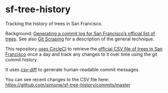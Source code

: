 # sf-tree-history

Tracking the history of trees in San Francisco.

Background: [Generating a commit log for San Francisco’s official list of trees](https://simonwillison.net/2019/Mar/13/tree-history/). See also [Git Scraping](https://simonwillison.net/2020/Oct/9/git-scraping/) for a description of the general technique.

This repository [uses CircleCI](https://circleci.com/gh/simonw/sf-tree-history) to retrieve the [official CSV file of trees in San Francisco](https://data.sfgov.org/City-Infrastructure/Street-Tree-List/tkzw-k3nq) once a day and track any changes to it over time using the git commit history.

It uses [csv-diff](https://github.com/simonw/csv-diff) to generate human-readable commit messages.

You can see recent changes to the CSV file here: https://github.com/simonw/sf-tree-history/commits/master
